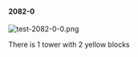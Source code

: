 #### 2082-0
![test-2082-0-0.png](https://github.com/lil-lab/nlvr/raw/master/nlvr/test/images/2/test-2082-0-0.png "test-2082-0-0.png")

There is 1 tower with 2 yellow blocks